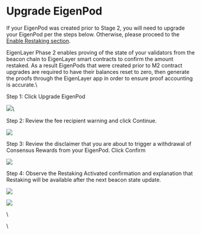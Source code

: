 # Upgrade EigenPod

If your EigenPod was created prior to Stage 2, you will need to upgrade your EigenPod per the steps below. Otherwise, please proceed to the [Enable Restaking section](enable-restaking.md).



EigenLayer Phase 2 enables proving of the state of your validators from the beacon chain to EigenLayer smart contracts to confirm the amount restaked. As a result EigenPods that were created prior to M2 contract upgrades are required to have their balances reset to zero, then generate the proofs through the EigenLayer app in order to ensure proof accounting is accurate.\


Step 1: Click Upgrade EigenPod

![](https://lh7-us.googleusercontent.com/61Hr6KpClvZphbwp8ErDsDHuOKZ6MtLpWKCrjPFtfX7oedLGTZKEf8oDSr-5lBAuIXHsPCU6Zu3pfn5GRSQVGMr\_3ZyWYGDwEHG33lqVoOx-b0VwNt\_Z8Zd1Oa7UizNFBWlJKpFPx9sRR71VLajWlPI)\


Step 2: Review the fee recipient warning and click Continue.

![](https://lh7-us.googleusercontent.com/HINccC3vXwq1qQWgwQXNBpKqrpKcNPv16EabLwJEIB0wTfajaCIOdZM0HChbBkzuAA8WnqCb2sSGEOLmKUaOOUgS\_w75sJdNRnw2PC0fflk9TE2ZHvcIeBSqMC4ier\_W6ziVGzAwXgpMIwdtEyEt814)



Step 3: Review the disclaimer that you are about to trigger a withdrawal of Consensus Rewards from your EigenPod. Click Confirm

![](https://lh7-us.googleusercontent.com/iW-3\_ywJeXlzjnKCZu8lvKKeZVgkOVGuWp\_UZKih70iiN-dnVDZwRB0\_BnVrScAzjvR\_MXe4COzw7u-QdO2si1MpAJuhljHjNekQ7KeDOSzRiz3nrytVd5LbbuaMVqd\_AuXUVZ4DsiW5HlXcSZtL6xM)



Step 4: Observe the Restaking Activated confirmation and explanation that Restaking will be available after the next beacon state update.

![](https://lh7-us.googleusercontent.com/vPmsNTcLVtLEeP1vqMRzi654epk7rTIx5fbB7aJTVPK6b7mGdrNdmTriyAFBuQrcU4hu1AYUf46ZM7PFe0SGU-QA9BeZQI506I6goJbNvTNROGxCoRX36E1KNk3irLV72vXP0-jTNmp73h\_QS8L4wlI)

![](https://lh7-us.googleusercontent.com/S7vhK85nTJpd5145drzAArKwO-L7E0NlGbzo9t4CV\_XZANC2KjKf7jIIAwNrk6Q-FRoytRPMUhtpuqNd\_nNBaoXbIamXvkJJfWLhEuiFWuS7wflVrqJKr-nk4kn-EiAKXKNtL-rVfEzgBpoBem3tWg8)

\




\
